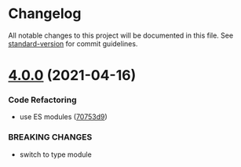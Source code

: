 # Changelog

All notable changes to this project will be documented in this file. See [standard-version](https://github.com/conventional-changelog/standard-version) for commit guidelines.

# [4.0.0](https://github.com/dmnsgn/canvas-screenshot/compare/v3.0.0...v4.0.0) (2021-04-16)


### Code Refactoring

* use ES modules ([70753d9](https://github.com/dmnsgn/canvas-screenshot/commit/70753d9641d727d58723a8c440186a6bcaf65bbd))


### BREAKING CHANGES

* switch to type module
